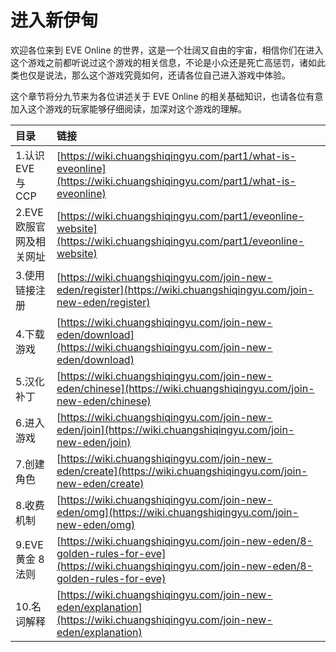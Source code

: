# 进入新伊甸

欢迎各位来到 EVE Online 的世界，这是一个壮阔又自由的宇宙，相信你们在进入这个游戏之前都听说过这个游戏的相关信息，不论是小众还是死亡高惩罚，诸如此类也仅是说法，那么这个游戏究竟如何，还请各位自己进入游戏中体验。

这个章节将分九节来为各位讲述关于 EVE Online 的相关基础知识，也请各位有意加入这个游戏的玩家能够仔细阅读，加深对这个游戏的理解。

| 目录 | 链接 |
| :--- | :--- |
| 1.认识 EVE 与 CCP | [https://wiki.chuangshiqingyu.com/part1/what-is-eveonline](https://wiki.chuangshiqingyu.com/part1/what-is-eveonline) |
| 2.EVE 欧服官网及相关网址 | [https://wiki.chuangshiqingyu.com/part1/eveonline-website](https://wiki.chuangshiqingyu.com/part1/eveonline-website) |
| 3.使用链接注册 | [https://wiki.chuangshiqingyu.com/join-new-eden/register](https://wiki.chuangshiqingyu.com/join-new-eden/register) |
| 4.下载游戏 | [https://wiki.chuangshiqingyu.com/join-new-eden/download](https://wiki.chuangshiqingyu.com/join-new-eden/download) |
| 5.汉化补丁 | [https://wiki.chuangshiqingyu.com/join-new-eden/chinese](https://wiki.chuangshiqingyu.com/join-new-eden/chinese) |
| 6.进入游戏 | [https://wiki.chuangshiqingyu.com/join-new-eden/join](https://wiki.chuangshiqingyu.com/join-new-eden/join) |
| 7.创建角色 | [https://wiki.chuangshiqingyu.com/join-new-eden/create](https://wiki.chuangshiqingyu.com/join-new-eden/create) |
| 8.收费机制 | [https://wiki.chuangshiqingyu.com/join-new-eden/omg](https://wiki.chuangshiqingyu.com/join-new-eden/omg) |
| 9.EVE 黄金 8 法则 | [https://wiki.chuangshiqingyu.com/join-new-eden/8-golden-rules-for-eve](https://wiki.chuangshiqingyu.com/join-new-eden/8-golden-rules-for-eve) |
| 10.名词解释 | [https://wiki.chuangshiqingyu.com/join-new-eden/explanation](https://wiki.chuangshiqingyu.com/join-new-eden/explanation) |


